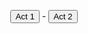 <p style="text-align: center"><button onclick="pageTurn('act1')">Act 1</button> - <button onclick="pageTurn('act2')">Act 2</button></p>
<div id="act1" style="display: none">
**LOCATION:** Team Base

HornetGlare: [flipping through channels] Fuckin' nothing good is on TV today...

FakeAnnoyed: Then stop flipping channels, you've been at it for 30 minutes.

HornetGlare: [keeps pressing the button on the remote] But I'm hoping to catch a fuckin' good show on. You can just mind your own damned business.

FakeShocked: But you've cycled through all the channels 5 times...

HornetGlare: Meh. [still flipping]

FakeAnnoyed: Make that 6.

HornetGlare: Ah, shut it. Not like you have any better ideas.

Fake: ...

FakeSnicker: Well, I've managed to snag a copy of the Nintendo Wii U Classic.

Hornet: ...

FakeAnnoyed: ...

ConcreteAloof: ...

Hornet: When did you get in here? Whatever. Not interested anyways.

[Hornet stops channel flipping and it eventually stops at a show called "Super Salmon Ninja Squad".]

HornetGlare: Oh god...

Fake: What's wrong? It's a popular show amongst kids and even adults like us!

Hornet: Well, count me out on being part this stupid trash's braindead audience. Nowadays all the popular shows are about Ninjas, Samurais and whatever else. But never pirates. Pirates!!!

Fake: Maybe Pirates are just not the appeal-

HornetAngry: BULLSHIT! PIRATES DO HAVE APPEAL BECAUSE PIRATES ARE BADASS! FUCK NINJAS.

[Elsewhere in the Team's base]

Splash: And that is how you-

SplashShocked: **!!**

PlugShocked: Sacre bleu, what's wrong?

SplashNani: I've sensed some serious *dishonor* from the living room...

[Splash Man immediately darts out of his room with Plug Man following.]

HornetGlare: [watched bits of the show right before deciding to flip channels again] How do these Salmon even walk? They don't have legs anyways!

FakeAnnoyed: It's a cartoon... You're suppose to suspend belief!

[Suddenly Splash Man zooms into the scene with Plug Man arriving a few seconds later]

SplashAngry: Alright, who was it?! Who uttered such a dishonorable thing around here?!

HornetGlare: What are you talkin' about?

PlugScared: Honestly, I don't know either!!

FakeSnicker: Oh, you mean what Hornet Man had said about Ninjas?

HornetGlare: Oh yeah. That. They suck, who cares. Move on.

SplashAngry: You dare dishonor my clan?

Hornet: Piss off, loser. Pirates are and will always be superior to your dumb little cowardly clan.

SplashNani: ...

ConcreteAloof: ...

SplashAngry: First off, we're not cowards. We hide and strike at the right moment, killing our foes before they know what hit 'em! And second of-

HornetGlare: [interrupts] Wow. So impressive. **NOT!** Sounds like a bunch of miserable cowards in spandexes that jump around like idiots.

SplashAngry: That's not cowardice! It's called stealth and it's a lot of effort to put into it, you ignorant-

Hornet: Spare me the insults. Pirates are infinitely cooler because they have guns, cannons, and parrots! They also raid islands and villages, then become rich from stealing treasure! Oh and not to mention they fight badass monsters like krakens!

SplashAnnoyed: ...There is no such thing as krakens. Also going by your description of pirates, they unsuprisingly sound like a bunch of dishonorable jerks with no redeemable qualities whatsoever.

Hornet: Yeah, right! They become rich too!

SplashAnnoyed: I said *redeemable* qualities.

HornetAnnoyed: What did you say?!

Splash: Face it. Ninjas are more better for a reason! Pirates will never be as popular as Ninjas will ever be because they lack honor and dignity! They're just a bunch of corrupt fools that only want their own gain!

HornetAngry: *Bullshit.* **BULLSHIT.** ***B U L L S H I T!***

Splash: Sorry, but it's the truth.

HornetAnnoyed: Well yeah?! Cranch, what do you think?

Plug: Ummm... I was always partial to pir-

SplashAngry: ...

PlugHappy: On second thought!

HornetAngry: **...**

PlugAnnoyed: Uhm... Actually

SplashNani: **...**

PlugScared: That is...

HornetPissed: <font color="red"><b>...</b></font>

PlugShocked: **EEK!!** Sorry, my friend but I ch-choose pirates.

Splash: *Sigh*

HornetGlare: Good.

GalaxyHappy: Hoi! May I chime in to the conversion?

SplashHappy: Yes!

HornetGlare: No.

GalaxyHappy: Well, personally, I prefer Ninjas. They're so stealthy and cool! They even have these cool little star throwing sharp thingies!

SplashHappy: Good! Glad someone agrees.

HornetAnnoyed: Hmph.

ConcreteAloof: ...

Hornet: ...

ConcreteAloof: ...

HornetGlare: ...

SplashAnnoyed: You know he isn't gonna talk. Don't bother.

HornetGlare: Yeah, I know.

FakeHappy: Well, personally I prefer Pirate Ninjas!

Hornet: There's no such thing!

FakeSnicker: Yes there is!

SplashAnnoyed: Ugh. Fakette, please don't group up Ninjas with such disgraceful and hateful things... 

Fake: I take it you don't get along with Pirates, huh?

SplashAnnoyed: I don't want to talk about it.

Hornet: Whatever! This conversation is over!

SplashAngry: Fine! I'm out! [heads back to his room]

GalaxyHappy: Well, guess I'm gonna go grocery shopping! [walks out the door]

Fake: ...But you do this every day. We have so much food already!

GalaxyAnnoyed: Huh? You're right but whatever!

[As Galaxy Man heads out to the outdoors, Fakette turns to Hornet wanting to go back to the previous conversation]

Fake: So... would you rather talk about the Wii U Classic Mini?

HornetGlare: But I thought they've stopped at the Gamecube.

FakeAnnoyed: Oh no. They've just actually decided to make a Classic Mini Edition of your favorite system.

HornetAnnoyed: Piss off. I've hated it.

Fake: Ya sureee?

HornetGlare: Yes.

HornetAnnoyed: ...

Hornet: What's in it.

FakeHappy: [holding a regular Wii U box with a paper taped onto it with written in a marker] 30 amazing games it says!

HornetGlare: Bullshit. There's only less than half of that.

FakeSnicker: Yeah? I bet you've never heard of Funky Barn!

Hornet: ...How much are you willing to sell it for?

Fake: Uh... $500?

Hornet: **Sold!** [takes out his wallet and hands over his $500]

FakeShocked: O-Oh. Well, I didn't expect an actual sale. Aheh.... [hands over the box]

Hornet: Whatever! Hooking it up now! [opens the box]

[Suddenly Magma Man barges in from his trip outdoors.]

Magma: Guess what!?

Hornet: Shut up! I'm trying to boot up the Wii U Classic Mini!!

HornetGlare: ...Hmm, the size of the system doesn't look small...

Magma: I'm now a pirate for no reason! Arrrr!! [pirate hat and eyepatch suddenly appears]

PlugHappy: Oh! Oh! Can I be a Pirate too? [pirate hat appears too] Yeah!

HornetAngry: WHAT!? WHAT ABOUT ME?! [same]

Hornet: FUCK YEAH!!!! [throws the GamePad out of the window]

GalaxyAngry: [gets hit in the head by the Mini GamePad] (x0x) **KOed**

Magma: Arrr! Let's find some lost treasure!!

Plug: Arrr!

Hornet: ARRR!!!

ConcreteAnnoyed: [shakes head no position]

Plug: I don't think Concrete Man likes fun.

HornetAnnoyed: Yeah! What crawled up your ass and died!?

ConcreteAloof: ...

HornetAngry: You know what? EAT THIS!! *shoots out tons of killer bees towards him*

ConcreteAloof: [manages to rolls away successfully, but accidentally leaves behind a wishbone he had from a turkey dinner]

Hornet: Dammit!

PlugHappy: Oh, look! A wishbone! We can make a wish by breaking it into two!

Hornet: I want a pet parrot before we get a ship!

MagmaHappy: Yeah?! Well we still need a pirate ship!!

[Hornet Man and Magma Man hold the wishbone and snap it in half. Fortunately for Magma Man, he got the longer piece to grant his wish.]

Hornet: Fuck.

[The pirate ship suddenly appears outside]

GalaxyShocked: [wakes up and sees a pirate ship dropping onto the pool] (°o°) ... **(°ロ°)!**

MagmaGiddy: Arrr, there it is, lads! All aboard the S.S. Magma!

HornetAngry: Dammit! I hope I get a pet parrot on our way then!

Magma: You can get both a parrot and treasure in one journey you know! I bet there's plenty of both at the destination!

Hornet: I guess.

[The three goes to board the ship, unknowingly with Galaxy Man curiously trailing behind them.]

PlugHappy: This is bigger than I expected!

MagmaAnnoyed: Yeah. I think we might need a bigger crew than this.

HornetGlare: Too bad everyone else preferred Ninjas...

MagmaAngry: Well they ain't belonging to our crew for sure!!

Hornet: Exactly!

GalaxyHappy: Hi.

Magma: Ahoy!

HornetAngry: Get lost! You've picked Ninja!

Galaxy: Huh. I just wanted to see what you all are upto...

Magma: Even if he did, look at it this way. He will realize the errors of his ways and become a true pirate!

HornetAnnoyed: Ughhhh... *Fine...* But listen here, you better not do anything funny... Or else.

MagmaHappy: Welcome to the crew, Galaxy Man! I think we can do with four to set sail. Arr! Time to set sail, lads!

(The pirate ship slowly sails towards out of the pool and drags across the land, creating a huge grass-destroying path behind.)

Magma: Alright, mateys. Listen up! As pirates, ye' all do as I say as I am the captain of the crew. We are gon' get that booty and become rich!

GalaxyHappy: [snickers]

MagmaAnnoyed: Eh?

GalaxyHappy: You said booty and... oh...

MagmaAngry: I know what job ye scallywag will have now... You shall clean the poop deck whenever it's a mess and do absolutely nothing else! 'less you want to be shark bait...

GalaxyShocked: (°ロ°)

Galaxy: Wait, if I have to clean the *poop* deck while it's dirty, doesn't this mean I always have to clean it because-

MagmaAngry: ...

GalaxyShocked: Heh. Heh. Get it? Because... poo...

MagmaAngry: ...

Hornet: Hey, you chucklefucks! What am I suppose to do?!

Plug: Same.

Magma: Cranchio, you scout on the Crow's Nest and tell us when there's a threat nearby! We can't afford to be unguarded out in the dangerous sea!

HornetAngry: HEY! I SAID WHAT ABOUT ME?!

Magma: Dunno, do whatever ya want.

HornetAnnoyed: Ugh. I'm going to play the Wii U Classic then.

[Hornet Man then remembers he left the system at home]

HornetGlare: Fuck.



**To be continued...**

</div>

<div id="act2" style="display: none">

**LOCATION:** Pirate Ship

Narrator: The crew's pirate ship set sail for a grand adventure across the sea, er, I mean land? Umm...

[The ship somehow slowly grates across the land, leaving behind a huge path of destroyed ground.]

Narrator: Yeah, land. I guess.

HornetGlare: ...

Galaxy: ?

HornetGlare: Wow. This is so *boring*. Nothing exciting is even happening.

GalaxyAnnoyed: Dude, we've only just started sailing 3 minutes ago.

Hornet: Oh, shut your stupid annoying face.

GalaxyAngry: Hey!!

HornetAnnoyed: I said shut up!

GalaxyPissed: (`д´#)

HornetAnnoyed: Are you trying to scare me? Cuz' it ain't working motha fucka.

GalaxyPissed: o(-`д´- ｡)

HornetAnnoyed: Still ain't working!

GalaxyPissed: щ(ಠ益ಠщ)

HornetAnnoyed: STILL NOT WORKING!!!!!!

GalaxyAngry: (>_<)

HornetGlare: Wow, you've just given up there ya sack of shit.

GalaxyPissed: THAT'S IT! ＼(｀0´)／ [takes out a pirate sword and stabs it through Hornet Man's stomach twice]

HornetShocked: HURK!!!

GalaxyPissed: [grabs Hornet Man's head and twists it to snap his neck]

HornetShocked: GACK [falls over dead]

(That didn't happen)

*FWOOOSH*

Hornet: Well...?

GalaxyPissed: ＼(｀0´)／ [tries stabbing him with the pirate sword but it shatters on impact instead]

HornetAnnoyed: ...

GalaxyPissed: [grabs Hornet Man's head and tries to twist it]

HornetGlare: ...

GalaxyPissed: (ｏ`皿′ｏ)

Hornet: Get off!! [throws him into a barrel]

GalaxyAnnoyed: *glubglubglub*

[The ship eventually reaches the city of Robotropolis, hitting the full parking lot.]

PlugScared: [at the crow's nest] SACRE BLEU! We're going to hit a bunch of boats!!!!

Hornet: Now we're talking!!

MagmaShocked: [tries steering the ship] She's refusin' to turn, lads! Brace for impact!!

[The ship crushes parked cars in its way, all while drivers in their cars drive out of the way for their dear lives. The cars being crushed has their alarms goes off on impact, creating a lot of noise.]

MagmaAnnoyed: I didn't know boats could be so noisy.

HornetGlare: It's starting to get on my nerves.

Civilian: Hey!! Watch where you're going, jackass!!

Civilian2: GET OFF THE ROAD!!

Civilian3: My car!!! THAT WAS MY CAR!!

MagmaShocked: What was that?

HornetGlare: 'unno. I guess some really chatty seagulls?

Galaxy: *glubglubglub*

Hornet: I told ya to shut up!

GalaxyAngry: [tries to wiggle out of the barrel but to not avail] *glub...*

Hornet: Ha ha ha ha!!

[Suddenly, police sirens are heard coming from behind the ship's direction.]

PlugAnnoyed: OH MON DIEU!!

Hornet: Now what?

PlugScared: This is not good I don't think, but it looks like there's rival pirate boats coming our way!

MagmaAnnoyed: Weird! Why would they use boats?

PlugScared: [using the binoculars and sees the police cars gaining up and eventually getting near the sides of the ship] Oh no!!! I think they're trying to get on the ship!

HornetGlare: Okay.

MagmaAngry: Let 'em come. Sinistar HUNGERS!

[The police opens the top of their special vehicle, sending out police bots to grapple and climb onto the ship.]

PlugScared: Here they come from both sides!!

Magma: Arrr! [draws out his sword] Alright, lads. Hornet, you take care of the right side, I take care of the left. Plug, you scout and let us know of any incoming attacks! And... where is Galaxy?

GalaxyAngry: [wiggles more and eventually gets the barrel knocked over to the ground]

HornetGlare: [looks at the moving barrel and then shrugs] Must be cleaning hall inside or somethin'.

MagmaAngry: Ah, good for that lad. Looking out for our ship in such dire times!

Hornet: Yeah, we can take them on ourseives anyways!

MagmaHappy: Yer right. Arr!

Hornet: Arr!!!

[Several groups of police bots makes it to both sides of the ship. Hornet and Magma Man rushes to their assigned sides to fend themselves off from the police bots.]

Police Bot 1: We're on the ship and the targets are in our sights.

[All the police bots on the left side of the ship aims their gun at Magma Man]

Magma: Arr, ye ain't going to steal my ship and get my treasure! That's one thing for certain! [aims both of his arm cannon at the police bots]

Police Bot 2: Uhhh...

Police Bot 3: It appears we're fighting land pirates!

Police Bot 1: We're ready to fire, commander!

Police Commander Bot: [over at the intercom] What? Land pirates?! That's just ridiculous! Whatever they are-

**FWOOOOM**

Police Bots: AUGHHHH!!!

Police Commander Bot: [over at the intercom] What's going on?! Over!

Police Bot 3: 2 men down! 2 men down! OH NO! 

**FWOOOOOOOM**

Police Bot 4: EEK!

Magma: Ye'll live. I've only disabled your weapons.

Police Bot 1: You've melted our guns!

Magma: Yes. Like I said-

Police Bot 2: THEY WERE OUR HANDS!!

Magma: Ye shouldn't have messed with me pirate crew and now ye shall pay the price!

Police Bot 3: There's more than the 4 of us here! You won't get away with this!!

Hornet: Yo, sup?

[Magma and the 4 police bots look a large pile of destroyed police bots]

Police Bot 4: Eep!!

Magma: Aha! Great work there!

HornetGlare: They were nothing. Can I finish these idiots off?

Police Bot 1: N-no! We swear we'll do anything!!

Police Bot 4: Please just don't kill us!

Hornet: Hmmmm... Nah!

[Suddenly, a light from above shines on the ship]

MagmaShocked: The heck?!

HornetShocked: OW! MY EYES!

Police Bot 2: Back up!

Police Bot 3: We're saved!

[6 more Police Bots parachutes from the helicopter above, all towards the spot where the 4 Police Bots are]

MagmaAnnoyed: Parachuting pirates...?!

Hornet: Oh goody, more carnage! 

Police Bot 5: You're outnumbered! 10 to 3!

HornetAnnoyed: Are you blind or are you stupid? Or both? We've took on larger numbers than 10, plus the 4 of your pals are already disarmed so that makes it 6 you stupid idiot!

Police Bot 6: Who's to say we aren't counting the 4 on the crow's nest?

Police Bot 7: Yeah!

[Magma Man and Hornet Man looks at the crow's nest where Plug Man, is surrounded by 4 Police Guard Bots.]

Police Bot 8: If ya want your friend to get out of this alive, you should surrender!

Police Bot 9: No one can beat the Robotropolis Po-

PlugAngry: [electricutes all the surrounding Police Guard Bots around him]

Police Guard Bots: AIEEEEEEEE!!!! [alls off the crows nest and smashes on the floor]

PlugHappy: You can say these pirates were in quite a SHOCK, mon amis. [shrugs]

Police Bot 10: O-oh...

HornetGlare: Meh. [grabs a barrel]

Galaxy: *glub glub?*

Hornet: [throws the barrel towards the group of 10 bots]

GalaxyShocked: *GLUB GLUB???*

Police Bots: Yikes!

[As they're about to run, the barrel strikes them all out like bowling pins]

GalaxyShocked: *GLUB GLUBBBBBBB...* [falls out of the ship]

Hornet: **Strike!**

MagmaAnnoyed: Did you hear that weird noise?

HornetGlare: Nah. But let's finish this mess! [points at the police cars still chasing the ship]

MagmaAngry: Yeah! Let's make surae they don't come back!! [shoots several wave of magma at the police cars on the road] 

Hornet: Yeah, destroy them all!! Hmhmhmhmhmhmhm!!! [sends swarm of bees towards the police cars as well]

[Several police cars explodes from the magma attack while the rest gets harassed by swarm of bees. The police force eventually loses momentum with the ship and eventually retreats.]

PlugHappy: [looking at the road with the binoculars] Looks like they're all backing off now! We did it!!!!

MagmaHappy: Great job there, crew!

Hornet: Ya but now it's boring again! FUCK!

MagmaHappy: [holding the map] Was hardly a challenge either! Nothing will stop us from getting our treasure! Yarr!! We will be the greatest pirates that has ever lived!

HornetGlare: What is the treasure anyways? You've never told us what's in it!

Magma: That's the exciting part! I don't know what's in it!

Hornet: What? Are you serious?!

Magma: Ya

HornetAnnoyed: How do we know if it's treasure then?!

Magma: For one, the map did say Treasure, but we don't know what's exactly in it! Look at it this way, if there's real treasure we hit the jackpot! But if it's a trap, then it's another exciting fight for our survival! Yarr!!! 

HornetGlare: What a fucking waste of time then!! Where did you even get this rubbish map?

Magma: The internet! I was looking at Moogle Earth and found out there's something in the great Robotropolis Sea called "Treasure Warehouse". There has to be treasure I tell you!! 

HornetGlare: ... What is wrong with you?!

MagmaAnnoyed: What?

HornetAngry: ...

**To be continued...**

</div>


<script src="assets/js/script-pageturn.js"></script>
<script src="assets/js/replacediv.js"></script>
<script src="assets/js/mugshots.js"></script>
